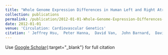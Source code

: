 ```yaml
---
title: "Whole Genome Expression Differences in Human Left and Right Atria Ascertained by RNA Sequencing"
collection: publications
permalink: /publication/2012-01-01-Whole-Genome-Expression-Differences-in-Human-Left-and-Right-Atria-Ascertained-by-RNA-Sequencing
date: 2012-01-01
venue: 'Circulation: Cardiovascular Genetics'
citation: ' Jeffrey Hsu,  Peter Hanna,  David Van,  John Barnard,  David Serre,  Mina Chung,  Jonathan Smith, &quot;Whole Genome Expression Differences in Human Left and Right Atria Ascertained by RNA Sequencing.&quot; Circulation: Cardiovascular Genetics, 2012.'
---
```

Use [Google Scholar](https://scholar.google.com/scholar?q=Whole+Genome+Expression+Differences+in+Human+Left+and+Right+Atria+Ascertained+by+RNA+Sequencing){:target="_blank"} for full citation